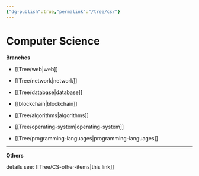 ```yaml
---
{"dg-publish":true,"permalink":"/tree/cs/"}
---
```



# Computer Science

 **Branches**
 
- [[Tree/web\|web]]

- [[Tree/network\|network]]

-  [[Tree/database\|database]]

- [[blockchain\|blockchain]]

- [[Tree/algorithms\|algorithms]]

-  [[Tree/operating-system\|operating-system]]

-  [[Tree/programming-languages\|programming-languages]]


---

**Others**

details see: [[Tree/CS-other-items\|this link]]
